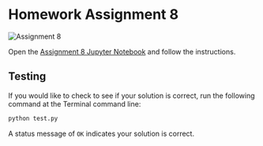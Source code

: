 # Homework Assignment 8

![Assignment 8](https://github.com/PGE311/assignment8-solution/workflows/.github/workflows/main.yml/badge.svg)

Open the [Assignment 8 Jupyter Notebook](assignment8.ipynb) and follow the instructions.

## Testing

If you would like to check to see if your solution is correct, run the following command at the Terminal command line:

```bash
python test.py
```

A status message of `OK` indicates your solution is correct.
